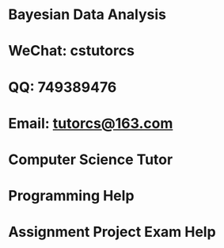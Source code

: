 # Bayesian Data Analysis
# WeChat: cstutorcs

# QQ: 749389476

# Email: tutorcs@163.com

# Computer Science Tutor

# Programming Help

# Assignment Project Exam Help
